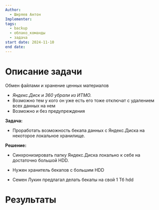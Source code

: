 ```yaml
---
Author:
  - Ширяев Антон
Implementer: 
tags:
  - backup
  - облако_команды
  - задача
start date: 2024-11-10
end date:
---
```

# Описание задачи

Обмен файлами и хранение ценных материалов
- *Яндекс.Диск и 360 убрали из ИТМО.*    
- Возможно тем у кого он уже есть его тоже отключат с удалением всех данных на нем    
- Возможно и без предупреждения   

**Задача:**
- Проработать возможность бекапа данных с Яндекс.Диска на некоторое локальное хранилище.     

**Решение:**
* Синхронизировать папку Яндекс.Диска локально к себе на достаточно большой HDD.

* Нужен хранитель бекапов с большим HDD
* Семен Лукин предлагал делать бекапы на свой 1 Тб hdd
# Результаты